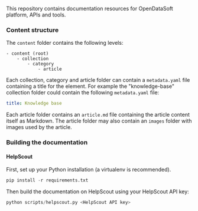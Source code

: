 This repository contains documentation resources for OpenDataSoft platform, APIs and tools.

### Content structure
The `content` folder contains the following levels:
```
- content (root)
	- collection
		- category
			- article
```

Each collection, category and article folder can contain a `metadata.yaml` file containing a title for the element.
For example the "knowledge-base" collection folder could contain the following `metadata.yaml` file:
```yaml
title: Knowledge base
```

Each article folder contains an `article.md` file containing the article content itself as Markdown.
The article folder may also contain an `images` folder with images used by the article.

### Building the documentation
#### HelpScout 
First, set up your Python installation (a virtualenv is recommended).
```python
pip install -r requirements.txt
```

Then build the documentation on HelpScout using your HelpScout API key:
```python
python scripts/helpscout.py <HelpScout API key>
```
